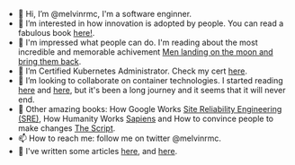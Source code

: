 - 👋 Hi, I’m @melvinrmc, I'm a software enginner.
- 👀 I’m interested in how innovation is adopted by people. You can read a fabulous book [here!](https://a.co/d/94y6L5x).
- 🚀 I'm impressed what people can do. I'm reading about the most incredible and memorable achivement [Men landing on the moon and bring them back](https://www.nasa.gov/wp-content/uploads/2023/03/sp-4102.pdf).
- 🌱 I’m Certified Kubernetes Administrator. Check my cert [here](https://www.credly.com/badges/e709d27e-8ee1-4b57-933e-38287a14c94f/linked_in?t=rd6f1e).
- 💞️ I’m looking to collaborate on container technologies. I started reading [here](https://opensource.com/article/19/10/namespaces-and-containers-linux) and [here](https://josephmuia.ca/2018-05-16-net-namespaces-veth-nat/), but it's been a long journey and it seems that it will never end.
- 📗 Other amazing books: How Google Works [Site Reliability Engineering (SRE)](https://sre.google/books/), How Humanity Works [Sapiens](https://a.co/d/ar0zFZd) and How to convince people to make changes [The Script](https://a.co/d/fae2wQf).
- 📫 How to reach me: follow me on twitter @melvinrmc.
- 📃 I've written some articles [here](https://github.com/melvinrmc/melvinrmc/blob/main/from-mesos-to-kubernetes-lessons-learned.md), and [here]().
<!---
melvinrmc/melvinrmc is a ✨ special ✨ repository because its `README.md` (this file) appears on your GitHub profile.
You can click the Preview link to take a look at your changes.
--->
